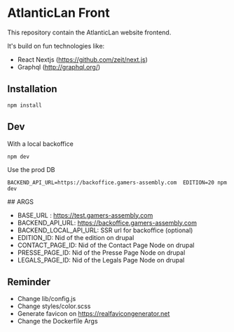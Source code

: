 # AtlanticLan Front
This repository contain the AtlanticLan website frontend.

It's build on fun technologies like:
- React Nextjs (https://github.com/zeit/next.js)
- Graphql (http://graphql.org/)

## Installation
```
npm install 
```

## Dev
With a local backoffice  
```
npm dev
```
Use the prod DB
```
BACKEND_API_URL=https://backoffice.gamers-assembly.com  EDITION=20 npm dev
```

## ARGS
- BASE_URL : https://test.gamers-assembly.com 
- BACKEND_API_URL: https://backoffice.gamers-assembly.com
- BACKEND_LOCAL_API_URL: SSR url for backoffice (optional)
- EDITION_ID: Nid of the edition on drupal 
- CONTACT_PAGE_ID: Nid of the Contact Page Node on drupal
- PRESSE_PAGE_ID: Nid of the Presse Page Node on drupal
- LEGALS_PAGE_ID: Nid of the Legals Page Node on drupal


## Reminder
- Change lib/config.js
- Change styles/color.scss
- Generate favicon on https://realfavicongenerator.net 
- Change the Dockerfile Args